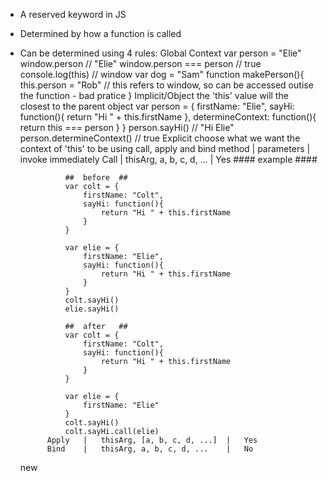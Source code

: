 - A reserved keyword in JS
- Determined by how a function is called
- Can be determined using 4 rules:
    Global Context
        var person = "Elie"
        window.person               // "Elie"
        window.person === person    // true
        console.log(this)           // window
        var dog = "Sam"
        function makePerson(){
            this.person = "Rob" // this refers to window, so can be accessed outise the function - bad pratice
        }
    Implicit/Object
        the 'this' value will the closest to the parent object
        var person = {
            firstName: "Elie",
            sayHi: function(){
                return "Hi " + this.firstName
            },
            determineContext: function(){
                return this === person
            }
        }
        person.sayHi() // "Hi Elie"
        person.determineContext()  // true
    Explicit
        choose what we want the context of 'this' to be using call, apply and bind
            method  |   parameters                  |  invoke immediately
            Call    |   thisArg, a, b, c, d, ...    |   Yes
                #### example ####

                ##  before  ##
                var colt = {
                    firstName: "Colt",
                    sayHi: function(){
                        return "Hi " + this.firstName
                    }
                }

                var elie = {
                    firstName: "Elie",
                    sayHi: function(){
                        return "Hi " + this.firstName
                    }
                }               
                colt.sayHi()
                elie.sayHi() 

                ##  after   ##
                var colt = {
                    firstName: "Colt",
                    sayHi: function(){
                        return "Hi " + this.firstName
                    }
                }

                var elie = {
                    firstName: "Elie"
                }               
                colt.sayHi()
                colt.sayHi.call(elie) 
            Apply   |   thisArg, [a, b, c, d, ...]  |   Yes
            Bind    |   thisArg, a, b, c, d, ...    |   No
    new









